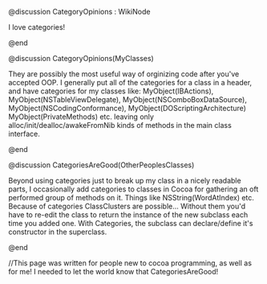 @discussion CategoryOpinions : WikiNode <ObjCLikeSyntaxing>

I love categories!

@end

@discussion CategoryOpinions(MyClasses)

They are possibly the most useful way of orginizing code after you've accepted OOP.  I generally put all of the categories for a class in a header, and have categories for my classes like: MyObject(IBActions), MyObject(NSTableViewDelegate), MyObject(NSComboBoxDataSource), MyObject(NSCodingConformance), MyObject(DOScriptingArchitecture) MyObject(PrivateMethods) etc. leaving only alloc/init/dealloc/awakeFromNib kinds of methods in the main class interface. 

@end

@discussion CategoriesAreGood(OtherPeoplesClasses)

Beyond using categories just to break up my class in a nicely readable parts, I occasionally add categories to classes in Cocoa for gathering an oft performed group of methods on it.  Things like NSString(WordAtIndex) etc.   Because of categories ClassClusters are possible... Without them you'd have to re-edit the class to return the instance of the new subclass each time you added one.  With Categories, the subclass can declare/define it's constructor in the superclass.

@end

//This page was written for people new to cocoa programming, as well as for me! I needed to let the world know that CategoriesAreGood!
